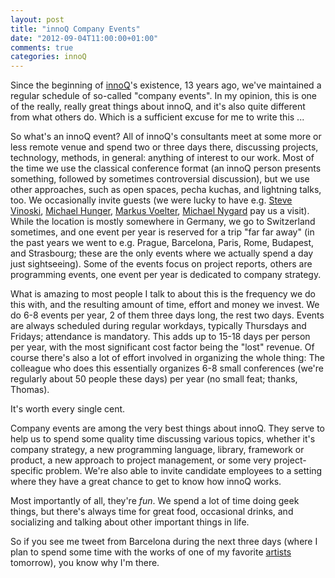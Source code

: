```yaml
---
layout: post
title: "innoQ Company Events"
date: "2012-09-04T11:00:00+01:00"
comments: true
categories: innoQ
---
```


Since the beginning of <a href='http://www.innoq.com/en/'>innoQ</a>'s existence, 13 years
ago, we've maintained a regular schedule of so-called "company
events". In my opinion, this is one of the really, really great things
about innoQ, and it's also quite different from what others do.
Which is a sufficient excuse for me to write this ...

So what's an innoQ event? All of innoQ's consultants meet at some more
or less remote venue and spend two or three days there, discussing
projects, technology, methods, in general: anything of interest to our
work. Most of the time we use the classical conference format (an
innoQ person presents something, followed by sometimes controversial
discussion), but we use other approaches, such as open spaces, pecha
kuchas, and lightning talks, too. We occasionally invite guests (we
were lucky to have e.g. <a href='http://steve.vinoski.net/blog/'>Steve Vinoski</a>, <a href='http://jexp.de/blog/'>Michael Hunger</a>, <a href='http://www.voelter.de'>Markus Voelter</a>, <a href='http://www.michaelnygard.com/blog/'>Michael Nygard</a> pay us a
visit). While the location is mostly somewhere in Germany, we go to
Switzerland sometimes, and one event per year is reserved for a trip
"far far away" (in the past years we went to e.g. Prague, Barcelona,
Paris, Rome, Budapest, and Strasbourg; these are the only events where
we actually spend a day just sightseeing). Some of the events focus on
project reports, others are programming events, one event per year is
dedicated to company strategy.

What is amazing to most people I talk to about this is the frequency we do this
with, and the resulting amount of time, effort and money we invest. We
do 6-8 events per year, 2 of them three days long, the rest two
days. Events are always scheduled during regular workdays,
typically Thursdays and Fridays; attendance is mandatory. This adds up
to 15-18 days per person per year, with the most significant cost
factor being the "lost" revenue. Of course there's also a lot of effort
involved in organizing the whole thing: The colleague who does this
essentially organizes 6-8 small conferences (we're regularly about 50
people these days) per year (no small feat; thanks, Thomas).

It's worth every single cent.

Company events are among the very best things about innoQ. They serve
to help us to spend some quality time discussing various topics,
whether it's company strategy, a new programming language, library,
framework or product, a new approach to project management, or some
very project-specific problem. We're also able to invite candidate
employees to a setting where they have a great chance to get to know
how innoQ works.

Most importantly of all, they're _fun_. We spend a lot of time doing
geek things, but there's always time for great food, occasional
drinks, and socializing and talking about other important things in
life.

So if you see me tweet from Barcelona during the next three days (where I
plan to spend some time with the works of one of my favorite <a
href='http://en.wikipedia.org/wiki/Antoni_Gaud%C3%AD'>artists</a> tomorrow),
you know why I'm there.


